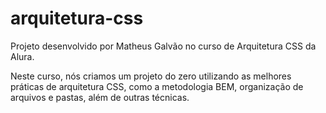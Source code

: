 # arquitetura-css

Projeto desenvolvido por Matheus Galvão no curso de Arquitetura CSS da Alura.

Neste curso, nós criamos um projeto do zero utilizando as melhores práticas de arquitetura CSS, como a metodologia BEM, organização de arquivos e pastas, além de outras técnicas.
